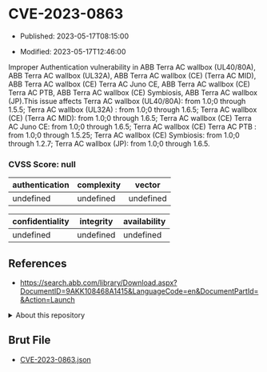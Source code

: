 # CVE-2023-0863

- Published: 2023-05-17T08:15:00

- Modified: 2023-05-17T12:46:00

Improper Authentication vulnerability in ABB Terra AC wallbox (UL40/80A), ABB Terra AC wallbox (UL32A), ABB Terra AC wallbox (CE) (Terra AC MID), ABB Terra AC wallbox (CE) Terra AC Juno CE, ABB Terra AC wallbox (CE) Terra AC PTB, ABB Terra AC wallbox (CE) Symbiosis, ABB Terra AC wallbox (JP).This issue affects Terra AC wallbox (UL40/80A): from 1.0;0 through 1.5.5; Terra AC wallbox (UL32A) : from 1.0;0 through 1.6.5; Terra AC wallbox (CE) (Terra AC MID): from 1.0;0 through 1.6.5; Terra AC wallbox (CE) Terra AC Juno CE: from 1.0;0 through 1.6.5; Terra AC wallbox (CE) Terra AC PTB : from 1.0;0 through 1.5.25; Terra AC wallbox (CE) Symbiosis: from 1.0;0 through 1.2.7; Terra AC wallbox (JP): from 1.0;0 through 1.6.5.



### CVSS Score: **null**

| authentication | complexity | vector |
| --- | --- | --- |
| undefined | undefined | undefined |

| confidentiality | integrity | availability |
| --- | --- | --- |
| undefined | undefined | undefined |

## References

* https://search.abb.com/library/Download.aspx?DocumentID=9AKK108468A1415&LanguageCode=en&DocumentPartId=&Action=Launch

<details>
<summary>About this repository</summary> 

  This repository is part of the project [Live Hack CVE](https://github.com/Live-Hack-CVE). Main website can be found [www.live-hack.org](https://www.live-hack.org) 
  
  Made by [Sn0wAlice](https://github.com/Sn0wAlice) for the people that care about security and need to have a feed of the latest CVEs. Hope you enjoy it, don't forget to star the repo and follow me on [Twitter](https://twitter.com/Sn0wAlice) and [Github](https://github.com/Sn0wAlice). And that is my [personnal website](https://www.alice-snow.me/)

  - [Home Page](https://github.com/Live-Hack-CVE)
  - [Framework](https://github.com/Live-Hack-CVE/cve-framework)
  - [CVE database](https://github.com/Live-Hack-CVE/full_database)
  - [Changelog](https://github.com/Live-Hack-CVE/Changelog)
</details>

## Brut File

* [CVE-2023-0863.json](https://raw.githubusercontent.com/Live-Hack-CVE/full_database/main/cves/2023/CVE-2023-0863.json)

